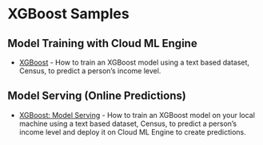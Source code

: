 # XGBoost Samples

## Model Training with Cloud ML Engine
* [XGBoost](notebooks/XGBoost%20training%20with%20ML%20Engine.ipynb) - How to train an XGBoost model using a text based dataset, Census, to predict a person’s income level.

## Model Serving (Online Predictions)
* [XGBoost: Model Serving](notebooks/Online%20Prediction%20with%20XGBoost.ipynb) -  How to train an XGBoost model on your local machine using a text based dataset, Census, to predict a person’s income level and deploy it on Cloud ML Engine to create predictions.